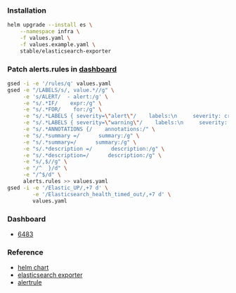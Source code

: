 ### Installation
```bash
helm upgrade --install es \
    --namespace infra \
    -f values.yaml \
    -f values.example.yaml \
    stable/elasticsearch-exporter
```

### Patch alerts.rules in [dashboard](https://grafana.com/grafana/dashboards/6483)
```bash
gsed -i -e '/rules/q' values.yaml
gsed -e "/LABELS/s/, value.*//g" \
     -e 's/ALERT/  - alert:/g' \
     -e "s/.*IF/    expr:/g" \
     -e "s/.*FOR/    for:/g" \
     -e "s/.*LABELS { severity=\"alert\"/    labels:\n     severity: critical/g" \
     -e "s/.*LABELS { severity=\"warning\"/    labels:\n     severity: warning/g" \
     -e "s/.*ANNOTATIONS {/    annotations:/" \
     -e "s/.*summary =/      summary:/g" \
     -e "s/.*summary=/      summary:/g" \
     -e "s/.*description =/      description:/g" \
     -e "s/.*description=/      description:/g" \
     -e "s/,$//g" \
     -e "/^  }/d" \
     -e "/^$/d" \
     alerts.rules >> values.yaml
gsed -i -e '/Elastic_UP/,+7 d' \
        -e '/Elasticsearch_health_timed_out/,+7 d' \
        values.yaml
```

### Dashboard
* [6483](https://grafana.com/grafana/dashboards/6483)

### Reference
* [helm chart](https://github.com/helm/charts/tree/master/stable/elasticsearch-exporter)
* [elasticsearch exporter](https://github.com/justwatchcom/elasticsearch_exporter)
* [alertrule](https://awesome-prometheus-alerts.grep.to/rules#elasticsearch)
